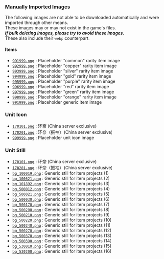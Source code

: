 ### Manually Imported Images
The following images are not able to be downloaded automatically and were imported through other means.<br />
These images may or may not exist in the game's files.<br />
***If bulk deleting images, please try to avoid these images.***<br />
These also include their `webp` counterpart.

#### Items
- [`991999.png`](items/991999.png) : Placeholder "common" rarity item image
- [`992999.png`](items/992999.png) : Placeholder "copper" rarity item image
- [`993999.png`](items/993999.png) : Placeholder "silver" rarity item image
- [`994999.png`](items/994999.png) : Placeholder "gold" rarity item image
- [`995999.png`](items/995999.png) : Placeholder "purple" rarity item image
- [`996999.png`](items/996999.png) : Placeholder "red" rarity item image
- [`997999.png`](items/997999.png) : Placeholder "green" rarity item image
- [`998999.png`](items/998999.png) : Placeholder "orange" rarity item image
- [`991999.png`](items/999999.png) : Placeholder generic item image

### Unit Icon
- [`170101.png`](unit_icon/170101.png) : 环奈 (China server exclusive)
- [`170201.png`](unit_icon/170201.png) : 环奈（振袖）(China server exclusive)
- [`999999.png`](unit_icon/999999.png) : Placeholder unit icon image

### Unit Still
- [`170101.png`](unit_still/170101.png) : 环奈 (China server exclusive)
- [`170201.png`](unit_still/170201.png) : 环奈（振袖）(China server exclusive)
- [`bg_100019.png`](unit_still/bg_100019.png) : Generic still for item projects (1)
- [`bg_100621.png`](unit_still/bg_100621.png) : Generic still for item projects (2)
- [`bg_101892.png`](unit_still/bg_101892.png) : Generic still for item projects (3)
- [`bg_500012.png`](unit_still/bg_500012.png) : Generic still for item projects (4)
- [`bg_500021.png`](unit_still/bg_500021.png) : Generic still for item projects (5)
- [`bg_500030.png`](unit_still/bg_500030.png) : Generic still for item projects (6)
- [`bg_500170.png`](unit_still/bg_500170.png) : Generic still for item projects (7)
- [`bg_500200.png`](unit_still/bg_500200.png) : Generic still for item projects (8)
- [`bg_500210.png`](unit_still/bg_500210.png) : Generic still for item projects (9)
- [`bg_500220.png`](unit_still/bg_500220.png) : Generic still for item projects (10)
- [`bg_500240.png`](unit_still/bg_500240.png) : Generic still for item projects (11)
- [`bg_500270.png`](unit_still/bg_500270.png) : Generic still for item projects (12)
- [`bg_500370.png`](unit_still/bg_500370.png) : Generic still for item projects (13)
- [`bg_500390.png`](unit_still/bg_500390.png) : Generic still for item projects (14)
- [`bg_530010.png`](unit_still/bg_530010.png) : Generic still for item projects (15)
- [`bg_530200.png`](unit_still/bg_530200.png) : Generic still for item projects (16)